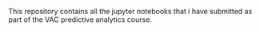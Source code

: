 This repository contains all the jupyter notebooks that i have submitted as part of the VAC predictive analytics course.
